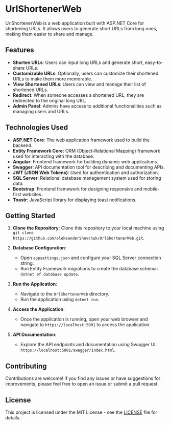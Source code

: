 # UrlShortenerWeb

UrlShortenerWeb is a web application built with ASP.NET Core for shortening URLs. It allows users to generate short URLs from long ones, making them easier to share and manage.

## Features

- **Shorten URLs**: Users can input long URLs and generate short, easy-to-share URLs.
- **Customizable URLs**: Optionally, users can customize their shortened URLs to make them more memorable.
- **View Shortened URLs**: Users can view and manage their list of shortened URLs.
- **Redirect**: When someone accesses a shortened URL, they are redirected to the original long URL.
- **Admin Panel**: Admins have access to additional functionalities such as managing users and URLs.

## Technologies Used

- **ASP.NET Core**: The web application framework used to build the backend.
- **Entity Framework Core**: ORM (Object-Relational Mapping) framework used for interacting with the database.
- **Angular**: Frontend framework for building dynamic web applications.
- **Swagger**: API documentation tool for describing and documenting APIs.
- **JWT (JSON Web Tokens)**: Used for authentication and authorization.
- **SQL Server**: Relational database management system used for storing data.
- **Bootstrap**: Frontend framework for designing responsive and mobile-first websites.
- **Toastr**: JavaScript library for displaying toast notifications.

## Getting Started

1. **Clone the Repository**: Clone this repository to your local machine using `git clone https://github.com/oleksanderShevchuk/UrlShortenerWeb.git`.

2. **Database Configuration**:
    - Open `appsettings.json` and configure your SQL Server connection string.
    - Run Entity Framework migrations to create the database schema: `dotnet ef database update`.

3. **Run the Application**:
    - Navigate to the `UrlShortenerWeb` directory.
    - Run the application using `dotnet run`.

4. **Access the Application**:
    - Once the application is running, open your web browser and navigate to `https://localhost:5001` to access the application.

5. **API Documentation**:
    - Explore the API endpoints and documentation using Swagger UI: `https://localhost:5001/swagger/index.html`.

## Contributing

Contributions are welcome! If you find any issues or have suggestions for improvements, please feel free to open an issue or submit a pull request.

## License

This project is licensed under the MIT License - see the [LICENSE](LICENSE) file for details.
